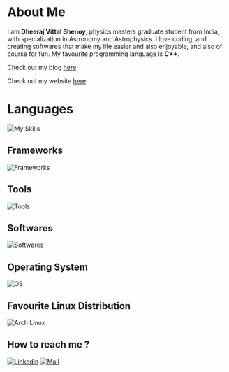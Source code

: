 # About Me

I am **Dheeraj Vittal Shenoy**, physics masters graduate student from India, with specialization in Astronomy and Astrophysics. I love coding, and creating softwares that make my life easier and also enjoyable, and also of course for fun. My favourite programming language is **C++**.

Check out my blog [here](https://everydingeverydong.blogspot.com)

Check out my website [here](https://dheerajshenoy.github.io)


# Languages

![My Skills](https://skillicons.dev/icons?i=c,cpp,python,rust,r,go,latex,kotlin,php,cs,fortran,bash,java,js,html,css,lua,markdown)

## Frameworks

![Frameworks](https://skillicons.dev/icons?i=qt,tensorflow,pytorch)

## Tools

![Tools](https://skillicons.dev/icons?i=git,github,cmake,regex)

## Softwares

![Softwares](https://skillicons.dev/icons?i=emacs,neovim,blender,androidstudio,arduino,unity)

## Operating System
![OS](https://skillicons.dev/icons?i=linux,windows)

## Favourite Linux Distribution

![Arch Linux](https://skillicons.dev/icons?i=arch)

## How to reach me ?

[![Linkedin](https://skillicons.dev/icons?i=linkedin)](https://linkedin.com/in/dheeraj-vittal-shenoy)
[![Mail](https://skillicons.dev/icons?i=gmail)](mailto:dheerajshenoy22@gmail.com)
